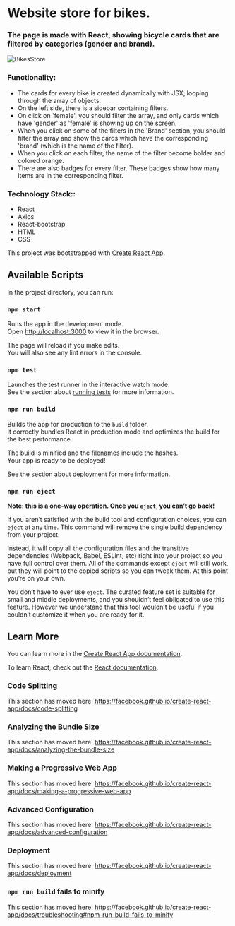 <h1>Website store for bikes.</h1>
<h3>The page is made with React, showing bicycle cards that are filtered by categories (gender and brand).</h3>


![BikesStore](https://user-images.githubusercontent.com/57228808/97587955-4715dc00-19fc-11eb-88a8-77963ebff83e.gif)



<h3>Functionality:</h3>
<ul>
  <li>The cards for every bike is created dynamically with JSX, looping through the array of objects.</li>
  <li>On the left side, there is a sidebar containing filters.</li>
  <li>On click on 'female', you should filter the array, and only cards which have 'gender' as 'female' is showing up on the screen.</li>
  <li>When you click on some of the filters in the 'Brand' section, you should filter the
array and show the cards which have the corresponding 'brand' (which is the name of the filter).</li>
  <li>When you click on each filter, the name of the filter become bolder and
colored orange.</li>
  <li>There are also badges for every filter. These badges show how many items are in the corresponding filter.</li>
</ul>



<h3>Technology Stack::</h3>
<ul>
  <li>React</li>
  <li>Axios</li>
  <li>React-bootstrap</li>
  <li>HTML</li>
  <li>CSS</li>
</ul>
















This project was bootstrapped with [Create React App](https://github.com/facebook/create-react-app).

## Available Scripts

In the project directory, you can run:

### `npm start`

Runs the app in the development mode.<br />
Open [http://localhost:3000](http://localhost:3000) to view it in the browser.

The page will reload if you make edits.<br />
You will also see any lint errors in the console.

### `npm test`

Launches the test runner in the interactive watch mode.<br />
See the section about [running tests](https://facebook.github.io/create-react-app/docs/running-tests) for more information.

### `npm run build`

Builds the app for production to the `build` folder.<br />
It correctly bundles React in production mode and optimizes the build for the best performance.

The build is minified and the filenames include the hashes.<br />
Your app is ready to be deployed!

See the section about [deployment](https://facebook.github.io/create-react-app/docs/deployment) for more information.

### `npm run eject`

**Note: this is a one-way operation. Once you `eject`, you can’t go back!**

If you aren’t satisfied with the build tool and configuration choices, you can `eject` at any time. This command will remove the single build dependency from your project.

Instead, it will copy all the configuration files and the transitive dependencies (Webpack, Babel, ESLint, etc) right into your project so you have full control over them. All of the commands except `eject` will still work, but they will point to the copied scripts so you can tweak them. At this point you’re on your own.

You don’t have to ever use `eject`. The curated feature set is suitable for small and middle deployments, and you shouldn’t feel obligated to use this feature. However we understand that this tool wouldn’t be useful if you couldn’t customize it when you are ready for it.

## Learn More

You can learn more in the [Create React App documentation](https://facebook.github.io/create-react-app/docs/getting-started).

To learn React, check out the [React documentation](https://reactjs.org/).

### Code Splitting

This section has moved here: https://facebook.github.io/create-react-app/docs/code-splitting

### Analyzing the Bundle Size

This section has moved here: https://facebook.github.io/create-react-app/docs/analyzing-the-bundle-size

### Making a Progressive Web App

This section has moved here: https://facebook.github.io/create-react-app/docs/making-a-progressive-web-app

### Advanced Configuration

This section has moved here: https://facebook.github.io/create-react-app/docs/advanced-configuration

### Deployment

This section has moved here: https://facebook.github.io/create-react-app/docs/deployment

### `npm run build` fails to minify

This section has moved here: https://facebook.github.io/create-react-app/docs/troubleshooting#npm-run-build-fails-to-minify
